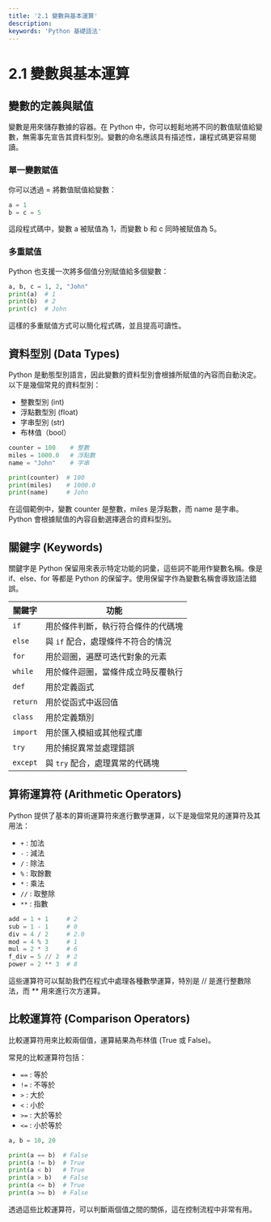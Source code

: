 ```yaml
---
title: '2.1 變數與基本運算'
description:
keywords: 'Python 基礎語法'
---
```



# 2.1 變數與基本運算

## 變數的定義與賦值
變數是用來儲存數據的容器。在 Python 中，你可以輕鬆地將不同的數值賦值給變數，無需事先宣告其資料型別。變數的命名應該具有描述性，讓程式碼更容易閱讀。

### 單一變數賦值
你可以透過 = 將數值賦值給變數：

```py
a = 1
b = c = 5
```

這段程式碼中，變數 a 被賦值為 1，而變數 b 和 c 同時被賦值為 5。

### 多重賦值
Python 也支援一次將多個值分別賦值給多個變數：

```py
a, b, c = 1, 2, "John"
print(a)  # 1
print(b)  # 2
print(c)  # John
```

這樣的多重賦值方式可以簡化程式碼，並且提高可讀性。


## 資料型別 (Data Types)

Python 是動態型別語言，因此變數的資料型別會根據所賦值的內容而自動決定。以下是幾個常見的資料型別：

- 整數型別 (int)
- 浮點數型別 (float)
- 字串型別 (str)
- 布林值（bool） 

```py
counter = 100    # 整數
miles = 1000.0   # 浮點數
name = "John"    # 字串

print(counter)  # 100
print(miles)    # 1000.0
print(name)     # John
```

在這個範例中，變數 counter 是整數，miles 是浮點數，而 name 是字串。Python 會根據賦值的內容自動選擇適合的資料型別。

## 關鍵字 (Keywords)
關鍵字是 Python 保留用來表示特定功能的詞彙，這些詞不能用作變數名稱。像是 if、else、for 等都是 Python 的保留字。使用保留字作為變數名稱會導致語法錯誤。

| **關鍵字** | **功能**                              |
|------------|---------------------------------------|
| `if`       | 用於條件判斷，執行符合條件的代碼塊     |
| `else`     | 與 `if` 配合，處理條件不符合的情況     |
| `for`      | 用於迴圈，遍歷可迭代對象的元素         |
| `while`    | 用於條件迴圈，當條件成立時反覆執行     |
| `def`      | 用於定義函式                           |
| `return`   | 用於從函式中返回值                     |
| `class`    | 用於定義類別                           |
| `import`   | 用於匯入模組或其他程式庫               |
| `try`      | 用於捕捉異常並處理錯誤                 |
| `except`   | 與 `try` 配合，處理異常的代碼塊         |


## 算術運算符 (Arithmetic Operators)


Python 提供了基本的算術運算符來進行數學運算，以下是幾個常見的運算符及其用法：

- `+` : 加法
- `-` : 減法
- `/` : 除法
- `%` : 取餘數
- `*` : 乘法
- `//` : 取整除
- `**` : 指數

```py
add = 1 + 1     # 2
sub = 1 - 1     # 0
div = 4 / 2     # 2.0
mod = 4 % 3     # 1
mul = 2 * 3     # 6
f_div = 5 // 2  # 2
power = 2 ** 3  # 8
```

這些運算符可以幫助我們在程式中處理各種數學運算，特別是 // 是進行整數除法，而 ** 用來進行次方運算。



## 比較運算符 (Comparison Operators)
比較運算符用來比較兩個值，運算結果為布林值 (True 或 False)。

常見的比較運算符包括：

- `==` : 等於
- `!=` : 不等於
- `>` : 大於
- `<` : 小於
- `>=` : 大於等於
- `<=` : 小於等於

```py
a, b = 10, 20

print(a == b)  # False
print(a != b)  # True
print(a < b)   # True
print(a > b)   # False
print(a <= b)  # True
print(a >= b)  # False
```

透過這些比較運算符，可以判斷兩個值之間的關係，這在控制流程中非常有用。

